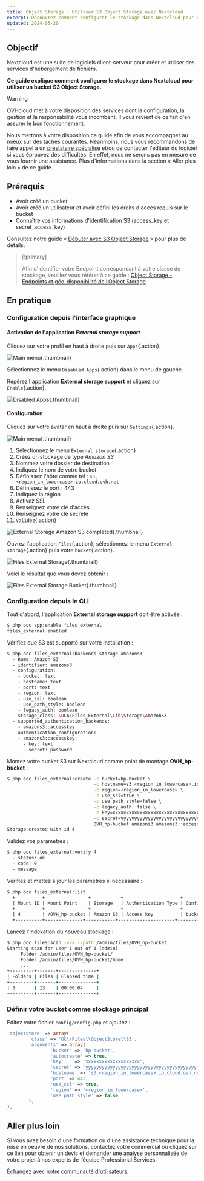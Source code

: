 ```yaml
---
title: Object Storage - Utiliser S3 Object Storage avec Nextcloud
excerpt: Découvrez comment configurer le stockage dans Nextcloud pour utiliser un bucket S3 Object Storage
updated: 2024-05-20
---
```


## Objectif

Nextcloud est une suite de logiciels client-serveur pour créer et utiliser des services d'hébergement de fichiers.

**Ce guide explique comment configurer le stockage dans Nextcloud pour utiliser un bucket S3 Object Storage.**

> [!warning]
>
> OVHcloud met à votre disposition des services dont la configuration, la gestion et la responsabilité vous incombent. Il vous revient de ce fait d'en assurer le bon fonctionnement.
>
> Nous mettons à votre disposition ce guide afin de vous accompagner au mieux sur des tâches courantes. Néanmoins, nous vous recommandons de faire appel à un [prestataire spécialisé](https://partner.ovhcloud.com/fr/directory/) et/ou de contacter l'éditeur du logiciel si vous éprouvez des difficultés. En effet, nous ne serons pas en mesure de vous fournir une assistance. Plus d'informations dans la section « Aller plus loin » de ce guide.
>

## Prérequis

- Avoir créé un bucket
- Avoir créé un utilisateur et avoir défini les droits d'accès requis sur le bucket
- Connaître vos informations d'identification S3 (access_key et secret_access_key)

Consultez notre guide « [Débuter avec S3 Object Storage](/pages/storage_and_backup/object_storage/s3_getting_started_with_object_storage) » pour plus de détails.

> [!primary]
>
> Afin d'identifier votre Endpoint correspondant à votre classe de stockage, veuillez vous référer à ce guide : [Object Storage - Endpoints et géo-disponibilité de l’Object Storage](/pages/storage_and_backup/object_storage/s3_location)
>

## En pratique

### Configuration depuis l'interface graphique

#### Activation de l'application *External storage support*

Cliquez sur votre profil en haut à droite puis sur `Apps`{.action}.

![Main menu](images/HighPerf-nextcloud-20211206101650679.png){.thumbnail}

Sélectionnez le menu `Disabled Apps`{.action} dans le menu de gauche.

Repérez l'application **External storage support** et cliquez sur `Enable`{.action}.

![Disabled Apps](images/HighPerf-nextcloud-20211206101817393.png){.thumbnail}

#### Configuration

Cliquez sur votre avatar en haut à droite puis sur `Settings`{.action}.

![Main menu](images/HighPerf-nextcloud-20211206101913852.png){.thumbnail}

1. Sélectionnez le menu `External storage`{.action}
2. Créez un stockage de type *Amazon S3*
3. Nommez votre dossier de destination
4. Indiquez le nom de votre bucket
5. Définissez l'hôte comme tel : `s3.<region_in_lowercase>.io.cloud.ovh.net`
6. Définissez le port : 443
7. Indiquez la région
8. Activez SSL
9. Renseignez votre clé d'accès
10. Renseignez votre clé secrète
11. `Validez`{.action}

![External Storage Amazon S3 completed](images/HighPerf-nextcloud-20211206102607233.png){.thumbnail}

Ouvrez l'application `Files`{.action}, sélectionnez le menu `External storage`{.action} puis votre `bucket`{.action}.

![Files External Storage](images/HighPerf-nextcloud-20211206102749423.png){.thumbnail}

Voici le résultat que vous devez obtenir :

![Files External Storage Bucket](images/HighPerf-nextcloud-20211206102844377.png){.thumbnail}

### Configuration depuis le CLI

Tout d'abord, l'application **External storage support** doit être activée :

```bash
$ php occ app:enable files_external
files_external enabled
```

Vérifiez que S3 est supporté sur votre installation :

```bash
$ php occ files_external:backends storage amazons3
  - name: Amazon S3
  - identifier: amazons3
  - configuration:
    - bucket: text
    - hostname: text
    - port: text
    - region: text
    - use_ssl: boolean
    - use_path_style: boolean
    - legacy_auth: boolean
  - storage_class: \OCA\Files_External\Lib\Storage\AmazonS3
  - supported_authentication_backends:
    - amazons3::accesskey
  - authentication_configuration:
    - amazons3::accesskey:
      - key: text
      - secret: password
```

Montez votre bucket S3 sur Nextcloud comme point de montage **OVH_hp-bucket** :

```bash
$ php occ files_external:create -c bucket=hp-bucket \
                                -c hostname=s3.<region_in_lowercase>.io.cloud.ovh.net \
                                -c region=<region_in_lowercase> \
                                -c use_ssl=true \
                                -c use_path_style=false \
                                -c legacy_auth: false \
                                -c key=xxxxxxxxxxxxxxxxxxxxxxxxxxxxxxxx \
                                -c secret=yyyyyyyyyyyyyyyyyyyyyyyyyyyyyyyy \
                                OVH_hp-bucket amazons3 amazons3::accesskey
Storage created with id 4
```

Validez vos paramètres :

```bash
$ php occ files_external:verify 4
  - status: ok
  - code: 0
  - message
```

Vérifiez et mettez à jour les paramètres si nécessaire :

```bash
$ php occ files_external:list
  +----------+----------------+-----------+---------------------+-----------------+---------+------------------+-------------------+
  | Mount ID | Mount Point    | Storage   | Authentication Type | Configuration   | Options | Applicable Users | Applicable Groups |
  +----------+----------------+-----------+---------------------+-----------------+---------+------------------+-------------------+
  | 4        | /OVH_hp-bucket | Amazon S3 | Access key          | bucket: "nex.." |         | All              |                   |
  +----------+--------------+-----------+---------------------+-----------------+---------+------------------+-------------------+

```

Lancez l'indexation du nouveau stockage :

```bash
$ php occ files:scan -vvv --path /admin/files/OVH_hp-bucket
Starting scan for user 1 out of 1 (admin)
     Folder /admin/files/OVH_hp-bucket/
     Folder /admin/files/OVH_hp-bucket/home
     ...
+---------+-------+--------------+
| Folders | Files | Elapsed time |
+---------+-------+--------------+
| 3       | 13    | 00:00:04     |
+---------+-------+--------------+
```

### Définir votre bucket comme stockage principal

Editez votre fichier `config/config.php` et ajoutez :

```php
'objectstore' => array(
        'class' => 'OC\\Files\\ObjectStore\\S3',
        'arguments' => array(
                'bucket' => 'hp-bucket',
                'autocreate' => true,
                'key'    => 'xxxxxxxxxxxxxxxxxxxx',
                'secret' => 'yyyyyyyyyyyyyyyyyyyyyyyyyyyyyyyyyyyyyyyyy',
                'hostname' => 's3.<region_in_lowercase>.io.cloud.ovh.net',
                'port' => 443,
                'use_ssl' => true,
                'region' => '<region_in_lowercase>',
                'use_path_style' => false
        ),
),
```

## Aller plus loin

Si vous avez besoin d'une formation ou d'une assistance technique pour la mise en oeuvre de nos solutions, contactez votre commercial ou cliquez sur [ce lien](https://www.ovhcloud.com/fr/professional-services/) pour obtenir un devis et demander une analyse personnalisée de votre projet à nos experts de l’équipe Professional Services.

Échangez avec notre [communauté d'utilisateurs](/links/community).
